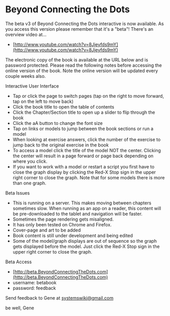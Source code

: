 # Beyond Connecting the Dots #

The beta v3 of Beyond Connecting the Dots interactive is now available. As you access this version please remember that it's a "beta"! There's an overview video at...

* [http://www.youtube.com/watch?v=8Jjeyfds9mY](http://www.youtube.com/watch?v=8Jjeyfds9mY)

The electronic copy of the book is available at the URL below and is password protected. Please read the following notes before accessing the online version of the book. Note the online version will be updated every couple weeks also.

Interactive User Interface 

* Tap or click the page to switch pages (tap on the right to move forward, tap on the left to move back) 
* Click the book title to open the table of contents 
* Click the Chapter/Section title to open up a slider to flip through the book 
* Click the aA button to change the font size 
* Tap on links or models to jump between the book sections or run a model 
* When looking at exercise answers, click the number of the exercise to jump back to the original exercise in the book 
* To access a model click the title of the model NOT the center. Clicking the center will result in a page forward or page back depending on where you click. 
* If you want to work with a model or restart a script you first have to close the graph display by clicking the Red-X Stop sign in the upper right corner to close the graph. Note that for some models there is more than one graph. 

Beta Issues 

* This is running on a server. This makes moving between chapters sometimes slow. When running as an app on a reader, this content will be pre-downloaded to the tablet and navigation will be faster. 
* Sometimes the page rendering gets misaligned. 
* It has only been tested on Chrome and Firefox. 
* Cover-page and art to be added 
* Book content is still under development and being edited 
* Some of the model/graph displays are out of sequence so the graph gets displayed before the model. Just click the Red-X Stop sign in the upper right corner to close the graph. 

Beta Access 

* [http://beta.BeyondConnectingTheDots.com](http://beta.BeyondConnectingTheDots.com) 
* username: betabook 
* password: feedback

Send feedback to Gene at systemswiki@gmail.com

be well, 
Gene
